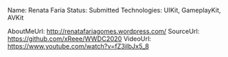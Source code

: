 Name: Renata Faria
Status: Submitted
Technologies: UIKit, GameplayKit, AVKit

AboutMeUrl: http://renatafariagomes.wordpress.com/
SourceUrl: https://github.com/xReee/WWDC2020
VideoUrl: https://www.youtube.com/watch?v=fZ3ilbJx5_8

<!---
EXAMPLE
Name: John Appleseed
Status: Submitted <or> Winner <or> Distinguished <or> Rejected
Technologies: SwiftUI, RealityKit, CoreGraphic

AboutMeUrl: https://linkedin.com/in/johnappleseed
SourceUrl: https://github.com/johnappleseed/wwdc2025
VideoUrl: https://youtu.be/ABCDE123456
-->
